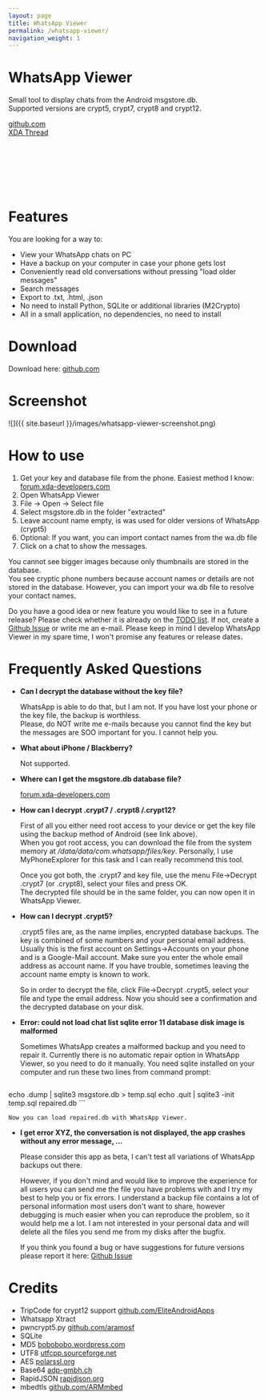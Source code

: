 ```yaml
---
layout: page
title: WhatsApp Viewer
permalink: /whatsapp-viewer/
navigation_weight: 1
---
```


# WhatsApp Viewer

Small tool to display chats from the Android msgstore.db.  
Supported versions are crypt5, crypt7, crypt8 and crypt12.

[github.com](https://github.com/andreas-mausch/whatsapp-viewer)  
[XDA Thread](https://forum.xda-developers.com/showthread.php?t=2719741)

<div>
<script async src="//pagead2.googlesyndication.com/pagead/js/adsbygoogle.js"></script>
	<!-- WhatsApp Viewer Banner -->
	<ins class="adsbygoogle"
	     style="display:inline-block;width:728px;height:90px"
	     data-ad-client="ca-pub-7818432263376206"
	     data-ad-slot="8096682775"></ins>
	<script>
		(adsbygoogle = window.adsbygoogle || []).push({});
</script>
</div>

# Features

You are looking for a way to:

- View your WhatsApp chats on PC
- Have a backup on your computer in case your phone gets lost
- Conveniently read old conversations without pressing "load older messages"
- Search messages
- Export to .txt, .html, .json
- No need to install Python, SQLite or additional libraries (M2Crypto)
- All in a small application, no dependencies, no need to install

# Download

Download here: [github.com](https://github.com/andreas-mausch/whatsapp-viewer/releases/latest)

# Screenshot

![]({{ site.baseurl }}/images/whatsapp-viewer-screenshot.png)

# How to use

1. Get your key and database file from the phone. Easiest method I know: [forum.xda-developers.com](http://forum.xda-developers.com/showthread.php?t=2770982)
2. Open WhatsApp Viewer
3. File -> Open -> Select file
4. Select msgstore.db in the folder "extracted"
5. Leave account name empty, is was used for older versions of WhatsApp (crypt5)
6. Optional: If you want, you can import contact names from the wa.db file
7. Click on a chat to show the messages.

You cannot see bigger images because only thumbnails are stored in the database.  
You see cryptic phone numbers because account names or details are not stored in the database. However, you can import your wa.db file to resolve your contact names.

Do you have a good idea or new feature you would like to see in a future release? Please check whether it is already on the [TODO list](https://github.com/andreas-mausch/whatsapp-viewer/blob/master/TODO.md). If not, create a [Github Issue](https://github.com/andreas-mausch/whatsapp-viewer/issues) or write me an e-mail. Please keep in mind I develop WhatsApp Viewer in my spare time, I won't promise any features or release dates.

# Frequently Asked Questions

- **Can I decrypt the database without the key file?**

    WhatsApp is able to do that, but I am not. If you have lost your phone or the key file, the backup is worthless.  
    Please, do NOT write me e-mails because you cannot find the key but the messages are SOO important for you. I cannot help you.

- **What about iPhone / Blackberry?**

    Not supported.

- **Where can I get the msgstore.db database file?**

    [forum.xda-developers.com](http://forum.xda-developers.com/showthread.php?t=2770982)

- **How can I decrypt .crypt7 / .crypt8 /.crypt12?**

    First of all you either need root access to your device or get the key file using the backup method of Android (see link above).  
    When you got root access, you can download the file from the system memory at */data/data/com.whatsapp/files/key*. Personally, I use MyPhoneExplorer for this task and I can really recommend this tool.

    Once you got both, the .crypt7 and key file, use the menu File->Decrypt .crypt7 (or .crypt8), select your files and press OK.  
    The decrypted file should be in the same folder, you can now open it in WhatsApp Viewer.

- **How can I decrypt .crypt5?**

    .crypt5 files are, as the name implies, encrypted database backups. The key is combined of some numbers and your personal email address. Usually this is the first account on Settings->Accounts on your phone and is a Google-Mail account. Make sure you enter the whole email address as account name. If you have trouble, sometimes leaving the account name empty is known to work.

    So in order to decrypt the file, click File->Decrypt .crypt5, select your file and type the email address. Now you should see a confirmation and the decrypted database on your disk.

- **Error: could not load chat list sqlite error 11 database disk image is malformed**

    Sometimes WhatsApp creates a malformed backup and you need to repair it. Currently there is no automatic repair option in WhatsApp Viewer, so you need to do it manually.
    You need sqlite installed on your computer and run these two lines from command prompt:

    ```
echo .dump | sqlite3 msgstore.db > temp.sql
echo .quit | sqlite3 -init temp.sql repaired.db
    ```

    Now you can load repaired.db with WhatsApp Viewer.

- **I get error XYZ, the conversation is not displayed, the app crashes without any error message, ...**

    Please consider this app as beta, I can't test all variations of WhatsApp backups out there.

    However, if you don't mind and would like to improve the experience for all users you can send me the file you have problems with and I try my best to help you or fix errors. I understand a backup file contains a lot of personal information most users don't want to share, however debugging is much easier when you can reproduce the problem, so it would help me a lot. I am not interested in your personal data and will delete all the files you send me from my disks after the bugfix.

    If you think you found a bug or have suggestions for future versions please report it here: [Github Issue](https://github.com/andreas-mausch/whatsapp-viewer/issues)

# Credits

- TripCode for crypt12 support [github.com/EliteAndroidApps](https://github.com/EliteAndroidApps/WhatsApp-Crypt12-Decrypter)
- Whatsapp Xtract
- pwncrypt5.py [github.com/aramosf](https://github.com/aramosf/pwncrypt5/blob/master/pwncrypt5.py)
- SQLite
- MD5 [bobobobo.wordpress.com](http://bobobobo.wordpress.com/2010/10/17/md5-c-implementation/)
- UTF8 [utfcpp.sourceforge.net](http://utfcpp.sourceforge.net/)
- AES [polarssl.org](https://polarssl.org/aes-source-code)
- Base64 [adp-gmbh.ch](http://www.adp-gmbh.ch/cpp/common/base64.html)
- RapidJSON [rapidjson.org](http://rapidjson.org/)
- mbedtls [github.com/ARMmbed](https://github.com/ARMmbed/mbedtls)
